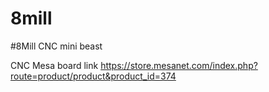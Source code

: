 # 8mill
#8Mill CNC mini beast

CNC Mesa board link
https://store.mesanet.com/index.php?route=product/product&product_id=374

